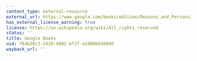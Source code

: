 ```yaml
---
content_type: external-resource
external_url: https://www.google.com/books/edition/Reasons_and_Persons/i5wQaJI3668C?hl=en&gbpv=1
has_external_license_warning: true
license: https://en.wikipedia.org/wiki/All_rights_reserved
status: ''
title: Google Books
uid: 764b20c1-2420-4002-bf2f-a1908bd3609d
wayback_url: ''
---
```

